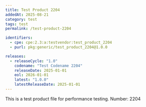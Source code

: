 ```yaml
---
title: Test Product 2204
addedAt: 2025-08-21
category: test
tags: test
permalink: /test-product-2204

identifiers:
  - cpe: cpe:2.3:a:testvendor:test_product_2204
  - purl: pkg:generic/test_product_2204@1.0.0

releases:
  - releaseCycle: "1.0"
    codename: "Test Codename 2204"
    releaseDate: 2025-01-01
    eol: 2026-01-01
    latest: "1.0.0"
    latestReleaseDate: 2025-01-01
---
```


This is a test product file for performance testing. Number: 2204
